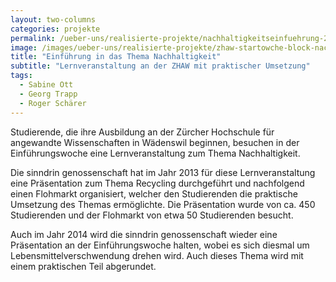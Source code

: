 ```yaml
---
layout: two-columns
categories: projekte
permalink: /ueber-uns/realisierte-projekte/nachhaltigkeitseinfuehrung-2013/
image: /images/ueber-uns/realisierte-projekte/zhaw-startowche-block-nachhaltigkeit.jpg
title: "Einführung in das Thema Nachhaltigkeit"
subtitle: "Lernveranstaltung an der ZHAW mit praktischer Umsetzung"
tags:
  - Sabine Ott
  - Georg Trapp
  - Roger Schärer
---
```

Studierende, die ihre Ausbildung an der Zürcher Hochschule für angewandte Wissenschaften in Wädenswil beginnen, besuchen in der Einführungswoche eine Lernveranstaltung zum Thema Nachhaltigkeit.

Die sinndrin genossenschaft hat im Jahr 2013 für diese Lernveranstaltung eine Präsentation zum Thema Recycling durchgeführt und nachfolgend einen Flohmarkt organisiert, welcher den Studierenden die praktische Umsetzung des Themas ermöglichte. Die Präsentation wurde von ca. 450 Studierenden und der Flohmarkt von etwa 50 Studierenden besucht.

Auch im Jahr 2014 wird die sinndrin genossenschaft wieder eine Präsentation an der Einführungswoche halten, wobei es sich diesmal um Lebensmittelverschwendung drehen wird. Auch dieses Thema wird mit einem praktischen Teil abgerundet.
